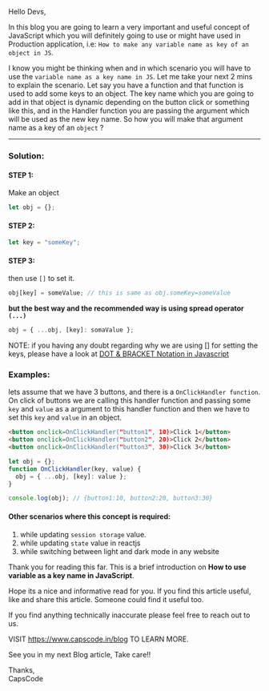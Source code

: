 Hello Devs,

In this blog you are going to learn a very important and useful concept of JavaScript which you will definitely going to use or might have used in Production application, i.e: `How to make any variable name as key of an object in JS`.

I know you might be thinking when and in which scenario you will have to use the `variable name as a key name in JS`.
Let me take your next 2 mins to explain the scenario.
Let say you have a function and that function is used to add some keys to an object.
The key name which you are going to add in that object is dynamic depending on the button click or something like this, and in the Handler function you are passing the argument which will be used as the new key name.
So how you will make that argument name as a key of an `object` ?

---

### **Solution:**

#### STEP 1:

Make an object

```javascript
let obj = {};
```

#### STEP 2:

```js
let key = "someKey";
```

#### STEP 3:

then use `[]` to set it.

```js
obj[key] = someValue; // this is same as obj.someKey=someValue
```

**but the best way and the recommended way is using spread operator `(...)`**

```js
obj = { ...obj, [key]: somaValue };
```

NOTE: if you having any doubt regarding why we are using [] for setting the keys, please have a look at [DOT & BRACKET Notation in Javascript](https://www.capscode.in/blog/dot-and-bracket-notation-in-javascript)

### **Examples:**

lets assume that we have 3 buttons, and there is a `OnClickHandler function`.
On click of buttons we are calling this handler function and passing some `key` and `value` as a argument to this handler function and then we have to set this `key` and `value` in an object.

```html
<button onclick=OnClickHandler("button1", 10)>Click 1</button>
<button onclick=OnClickHandler("button2", 20)>Click 2</button>
<button onclick=OnClickHandler("button3", 30)>Click 3</button>
```

```js
let obj = {};
function OnClickHandler(key, value) {
  obj = { ...obj, [key]: value };
}

console.log(obj); // {button1:10, button2:20, button3:30}
```

#### Other scenarios where this concept is required:

1. while updating `session storage` value.
2. while updating `state` value in reactjs
3. while switching between light and dark mode in any website

Thank you for reading this far. This is a brief introduction on **How to use variable as a key name in JavaScript**.

Hope its a nice and informative read for you.
If you find this article useful, like and share this article. Someone could find it useful too.

If you find anything technically inaccurate please feel free to reach out to us.

VISIT https://www.capscode.in/blog TO LEARN MORE.

See you in my next Blog article, Take care!!

Thanks,\
CapsCode

